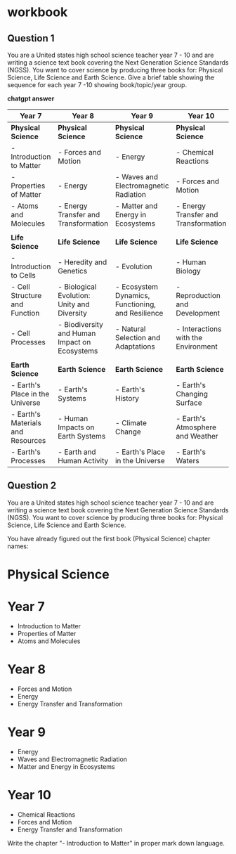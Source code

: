 # workbook

## Question 1
You are a United states high school science teacher year 7 - 10 and are writing a science text book covering the
Next Generation Science Standards (NGSS). You want to cover science by producing three books for: Physical Science, Life Science and Earth Science. Give a brief table showing the sequence for each year 7 -10 showing book/topic/year group.

**chatgpt answer**

| Year 7           | Year 8           | Year 9           | Year 10          |
|------------------|------------------|------------------|------------------|
| **Physical Science**| **Physical Science**| **Physical Science**| **Physical Science**|
| - Introduction to Matter| - Forces and Motion| - Energy| - Chemical Reactions|
| - Properties of Matter| - Energy| - Waves and Electromagnetic Radiation| - Forces and Motion|
| - Atoms and Molecules| - Energy Transfer and Transformation| - Matter and Energy in Ecosystems| - Energy Transfer and Transformation|
|                  |                  |                  |                  |
| **Life Science**    | **Life Science**    | **Life Science**    | **Life Science**    |
| - Introduction to Cells| - Heredity and Genetics| - Evolution| - Human Biology|
| - Cell Structure and Function| - Biological Evolution: Unity and Diversity| - Ecosystem Dynamics, Functioning, and Resilience| - Reproduction and Development|
| - Cell Processes| - Biodiversity and Human Impact on Ecosystems| - Natural Selection and Adaptations| - Interactions with the Environment|
|                  |                  |                  |                  |
| **Earth Science**   | **Earth Science**   | **Earth Science**   | **Earth Science**   |
| - Earth's Place in the Universe| - Earth's Systems| - Earth's History| - Earth's Changing Surface|
| - Earth's Materials and Resources| - Human Impacts on Earth Systems| - Climate Change| - Earth's Atmosphere and Weather|
| - Earth's Processes| - Earth and Human Activity| - Earth's Place in the Universe| - Earth's Waters|


## Question 2

You are a United states high school science teacher year 7 - 10 and are writing a science text book covering the
Next Generation Science Standards (NGSS). You want to cover science by producing three books for: Physical Science, Life Science and Earth Science. 

You have already figured out the first book (Physical Science) chapter names:

# Physical Science

# Year 7	

- Introduction to Matter
- Properties of Matter
- Atoms and Molecules

# Year 8

- Forces and Motion
- Energy
- Energy Transfer and Transformation

# Year 9

- Energy
- Waves and Electromagnetic Radiation
- Matter and Energy in Ecosystems

# Year 10

- Chemical Reactions
- Forces and Motion
- Energy Transfer and Transformation

Write the chapter "- Introduction to Matter" in proper mark down language.